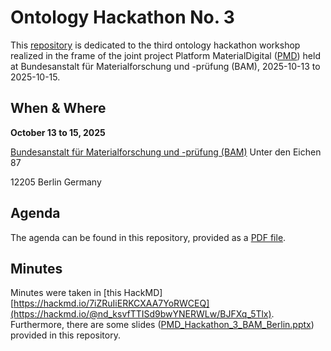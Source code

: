 # Ontology Hackathon No. 3

This [repository](https://github.com/materialdigital/ontology-hackathon-3) is dedicated to the third ontology hackathon workshop realized in the frame of the joint project Platform MaterialDigital ([PMD](https://materialdigital.de/)) held at Bundesanstalt für Materialforschung und -prüfung (BAM), 2025-10-13 to 2025-10-15.

## When & Where
**October 13 to 15, 2025**

[Bundesanstalt für Materialforschung und -prüfung (BAM)](https://www.google.com/maps/place/Bundesanstalt+f%C3%BCr+Materialforschung+und+-pr%C3%BCfung+(BAM)/@52.443006,13.2851092,17z/data=!3m2!4b1!5s0x47a85a437c0d81c1:0x33d4b454b923d2ad!4m6!3m5!1s0x47a85a672f774e93:0x4013d2e5d3b32d77!8m2!3d52.443006!4d13.2876841!16s%2Fg%2F11bw46skmt!5m1!1e1?entry=ttu&g_ep=EgoyMDI1MTAwOC4wIKXMDSoASAFQAw%3D%3D)
Unter den Eichen 87

12205 Berlin
Germany

## Agenda
The agenda can be found in this repository, provided as a [PDF file](https://github.com/materialdigital/ontology-hackathon-3/blob/main/Agenda%20Hackathon%202025.pdf).

## Minutes

Minutes were taken in [this HackMD][https://hackmd.io/7iZRuIiERKCXAA7YoRWCEQ](https://hackmd.io/@nd_ksvfTTISd9bwYNERWLw/BJFXq_5Tlx).
Furthermore, there are some slides ([PMD_Hackathon_3_BAM_Berlin.pptx](https://github.com/materialdigital/ontology-hackathon-3/blob/main/PMD_Hackathon_3_BAM_Berlin.pptx)) provided in this repository.
